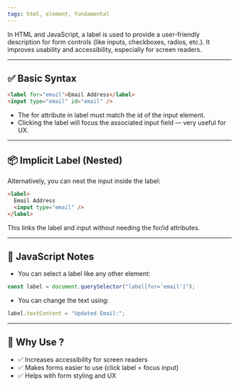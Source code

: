 ```yaml
---
tags: html, element, fundamental
---
```


In HTML and JavaScript, a label is used to provide a user-friendly description for form controls (like inputs, checkboxes, radios, etc.). It improves usability and accessibility, especially for screen readers.

---

## **✅ Basic Syntax**

```html
<label for="email">Email Address</label>
<input type="email" id="email" />
```

- The for attribute in label must match the id of the input element.
- Clicking the label will focus the associated input field — very useful for UX.

---

## **📦 Implicit Label (Nested)**

Alternatively, you can nest the input inside the label:

```html
<label>
  Email Address
  <input type="email" />
</label>
```

This links the label and input without needing the for/id attributes.

---

## **🧠 JavaScript Notes**

- You can select a label like any other element:

```js
const label = document.querySelector("label[for='email']");
```

- You can change the text using:

```js
label.textContent = "Updated Email:";
```

---

## **🎯 Why Use ?**

- ✅ Increases accessibility for screen readers
- ✅ Makes forms easier to use (click label = focus input)
- ✅ Helps with form styling and UX

